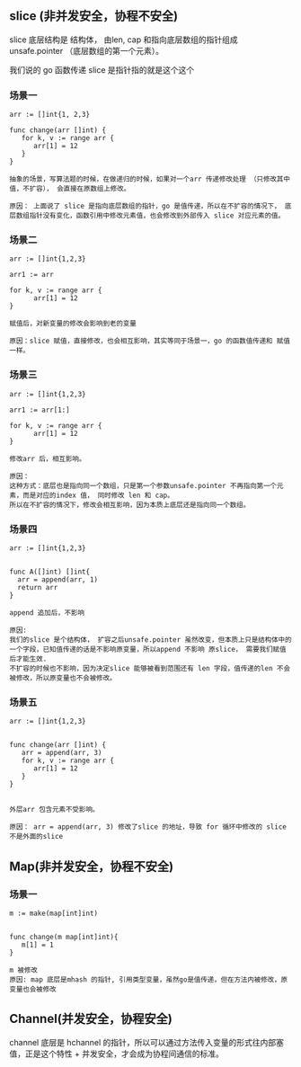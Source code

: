 ## slice (非并发安全，协程不安全)



slice 底层结构是 结构体， 由len, cap 和指向底层数组的指针组成 unsafe.pointer （底层数组的第一个元素）。

我们说的 go 函数传递 slice 是指针指的就是这个这个



### 场景一

```
arr := []int{1, 2,3}

func change(arr []int) {
   for k, v := range arr {
      arr[1] = 12
   }
}

抽象的场景，写算法题的时候，在做递归的时候，如果对一个arr 传递修改处理 （只修改其中值，不扩容）， 会直接在原数组上修改。

原因： 上面说了 slice 是指向底层数组的指针，go 是值传递，所以在不扩容的情况下， 底层数组指针没有变化，函数引用中修改元素值，也会修改到外部传入 slice 对应元素的值。

```



### 场景二

```
arr := []int{1,2,3}

arr1 := arr

for k, v := range arr {
      arr[1] = 12
}

赋值后，对新变量的修改会影响到老的变量

原因：slice 赋值，直接修改，也会相互影响，其实等同于场景一，go 的函数值传递和 赋值 一样。

```



### 场景三

```
arr := []int{1,2,3}

arr1 := arr[1:]

for k, v := range arr {
      arr[1] = 12
}

修改arr 后，相互影响。

原因： 
这种方式：底层也是指向同一个数组，只是第一个参数unsafe.pointer 不再指向第一个元素，而是对应的index 值， 同时修改 len 和 cap。
所以在不扩容的情况下，修改会相互影响，因为本质上底层还是指向同一个数组。

```



### 场景四

```
arr := []int{1,2,3}


func A([]int) []int{
  arr = append(arr, 1)
  return arr
}

append 追加后，不影响

原因:
我们的slice 是个结构体， 扩容之后unsafe.pointer 虽然改变，但本质上只是结构体中的一个字段，已知值传递的话是不影响原变量，所以append 不影响 原slice， 需要我们赋值后才能生效.
不扩容的时候也不影响，因为决定slice 能够被看到范围还有 len 字段，值传递的len 不会被修改，所以原变量也不会被修改。

```



### 场景五

```
arr := []int{1,2,3}


func change(arr []int) {
   arr = append(arr, 3)
   for k, v := range arr {
      arr[1] = 12
   }
}


外层arr 包含元素不受影响。

原因： arr = append(arr, 3) 修改了slice 的地址，导致 for 循环中修改的 slice 不是外面的slice
```



## Map(非并发安全，协程不安全)

### 场景一

```
m := make(map[int]int)


func change(m map[int]int){
   m[1] = 1
}

m 被修改
原因: map 底层是mhash 的指针, 引用类型变量，虽然go是值传递，但在方法内被修改，原变量也会被修改
```





## Channel(并发安全，协程安全)

channel 底层是 hchannel 的指针，所以可以通过方法传入变量的形式往内部塞值，正是这个特性 + 并发安全，才会成为协程间通信的标准。